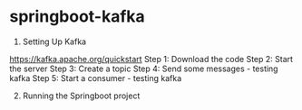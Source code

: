# springboot-kafka
1. Setting Up Kafka

https://kafka.apache.org/quickstart
Step 1: Download the code
Step 2: Start the server
Step 3: Create a topic
Step 4: Send some messages - testing kafka
Step 5: Start a consumer - testing kafka

2. Running the Springboot project
